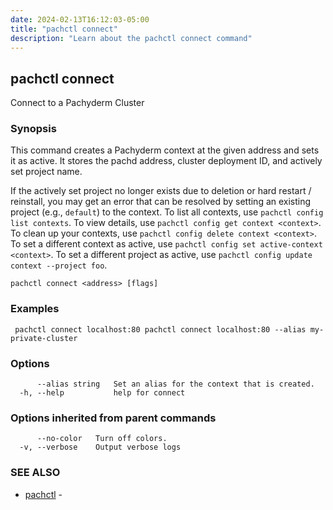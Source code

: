 ```yaml
---
date: 2024-02-13T16:12:03-05:00
title: "pachctl connect"
description: "Learn about the pachctl connect command"
---
```


## pachctl connect

Connect to a Pachyderm Cluster

### Synopsis

This command creates a Pachyderm context at the given address and sets it as active. It stores the pachd address, cluster deployment ID, and actively set project name. 

If the actively set project no longer exists due to deletion or hard restart / reinstall, you may get an error that can be resolved by setting an existing project (e.g., `default`) to the context. 
 To list all contexts, use `pachctl config list contexts`. 
 To view details, use `pachctl config get context <context>`. 
 To clean up your contexts, use `pachctl config delete context <context>`. 
 To set a different context as active, use `pachctl config set active-context <context>`. 
 To set a different project as active, use `pachctl config update context --project foo`.

```
pachctl connect <address> [flags]
```

### Examples

```
 pachctl connect localhost:80 pachctl connect localhost:80 --alias my-private-cluster
```

### Options

```
      --alias string   Set an alias for the context that is created.
  -h, --help           help for connect
```

### Options inherited from parent commands

```
      --no-color   Turn off colors.
  -v, --verbose    Output verbose logs
```

### SEE ALSO

* [pachctl](../pachctl)	 - 

